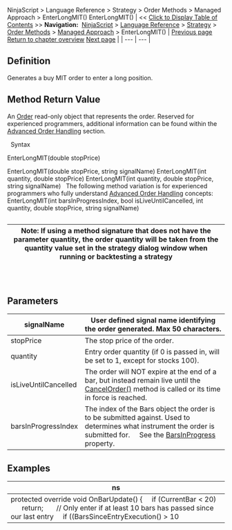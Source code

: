 ﻿
NinjaScript > Language Reference > Strategy > Order Methods > Managed Approach > EnterLongMIT()
EnterLongMIT()
| << [Click to Display Table of Contents](enterlongmit.md) >> **Navigation:**     [NinjaScript](ninjascript-1.md) > [Language Reference](language_reference_wip-1.md) > [Strategy](strategy-1.md) > [Order Methods](order_methods-1.md) > [Managed Approach](managed_approach-1.md) > EnterLongMIT() | [Previous page](enterlonglimit-1.md) [Return to chapter overview](managed_approach-1.md) [Next page](enterlongstoplimit-1.md) |
| --- | --- |
## Definition
Generates a buy MIT order to enter a long position.
 
## Method Return Value
An [Order](order-1.md) read-only object that represents the order. Reserved for experienced programmers, additional information can be found within the [Advanced Order Handling](advanced_order_handling-1.md) section.   

 
Syntax  

EnterLongMIT(double stopPrice)   

EnterLongMIT(double stopPrice, string signalName)
EnterLongMIT(int quantity, double stopPrice)
EnterLongMIT(int quantity, double stopPrice, string signalName)
 
The following method variation is for experienced programmers who fully understand [Advanced Order Handling](advanced_order_handling-1.md) concepts:
EnterLongMIT(int barsInProgressIndex, bool isLiveUntilCancelled, int quantity, double stopPrice, string signalName) 
 
## 
| Note: If using a method signature that does not have the parameter quantity, the order quantity will be taken from the quantity value set in the strategy dialog window when running or backtesting a strategy |
| --- |
## 
 
## Parameters
| signalName | User defined signal name identifying the order generated. Max 50 characters. |
| --- | --- |
| stopPrice | The stop price of the order. |
| quantity | Entry order quantity (if 0 is passed in, will be set to 1, except for stocks 100). |
| isLiveUntilCancelled | The order will NOT expire at the end of a bar, but instead remain live until the [CancelOrder()](managed_cancelorder-1.md) method is called or its time in force is reached. |
| barsInProgressIndex | The index of the Bars object the order is to be submitted against. Used to determines what instrument the order is submitted for.      See the [BarsInProgress](barsinprogress-1.md) property. |
## 
## 
## Examples
| ns |
| --- |
| protected override void OnBarUpdate() {      if (CurrentBar < 20)          return;        // Only enter if at least 10 bars has passed since our last entry      if ((BarsSinceEntryExecution() > 10 || BarsSinceEntryExecution() == -1) && CrossAbove(SMA(10), SMA(20), 1))          EnterLongMIT(GetCurrentBid() + TickSize, "SMA Cross Entry"); } |
 

